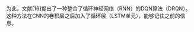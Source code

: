 

<!--
 * @version:
 * @Author:  StevenJokess https://github.com/StevenJokess
 * @Date: 2020-12-29 20:34:02
 * @LastEditors:  StevenJokess https://github.com/StevenJokess
 * @LastEditTime: 2020-12-29 20:34:02
 * @Description:
 * @TODO::
 * @Reference:
-->

为此，文献[16]提出了一种整合了循环神经网络（RNN）的DQN算法（DRQN）。这种方法在CNN的卷积层之后加入了循环层（LSTM单元），能够记住之前的信息。
